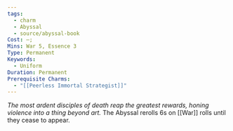 ```yaml
---
tags:
  - charm
  - Abyssal
  - source/abyssal-book
Cost: —; 
Mins: War 5, Essence 3
Type: Permanent
Keywords:
  - Uniform
Duration: Permanent
Prerequisite Charms:
  - "[[Peerless Immortal Strategist]]"
---
```

*The most ardent disciples of death reap the greatest rewards, honing violence into a thing beyond art.*
The Abyssal rerolls 6s on [[War]] rolls until they cease to appear.